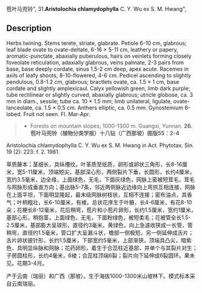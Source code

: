 苞叶马兜铃",
31.**Aristolochia chlamydophylla** C. Y. Wu ex S. M. Hwang",

## Description
Herbs twining. Stems terete, striate, glabrate. Petiole 6-10 cm, glabrous; leaf blade ovate to ovate-deltate, 6-16 × 5-11 cm, leathery or papery, aromatic-punctate, abaxially puberulous, hairs on veinlets forming closely foveolate reticulation, adaxially glabrous, veins palmate, 2-3 pairs from base, base deeply cordate, sinus 1.5-2 cm deep, apex acute. Racemes in axils of leafy shoots, 8-10-flowered, 4-6 cm. Pedicel ascending to slightly pendulous, 0.8-1.2 cm, glabrous; bractlets ovate, ca. 1.5 × 1 cm, base cordate and slightly amplexicaul. Calyx yellowish green, limb dark purple; tube rectilinear or slightly curved, abaxially glabrous; utricle globose, ca. 3 mm in diam., sessile; tube ca. 10 × 1.5 mm; limb unilateral, ligulate, ovate-lanceolate, ca. 1.5 × 0.5 cm. Anthers elliptic, ca. 0.5 mm. Gynostemium 6-lobed. Fruit not seen. Fl. Mar-Apr.

> * Forests on mountain slopes; 1000-1300 m. Guangxi, Yunnan.
**26.苞叶马兜铃（植物分类学报）十八钻（广西那坡）图版55：2-4**

Aristolochia chlamydophylla C. Y. Wu ex S. M. Hwang in Act. Phytotax. Sin. 19 (2): 223: f. 2. 1981.

草质藤本；茎细长，具纵槽纹。叶革质至纸质，卵形或卵状三角形，长8-16厘米，宽5-11厘米，顶端短尖，基部深心形，两侧裂片下垂，长圆形，长约4厘米，宽约3.5毫米，边全缘，上面绿色，无毛，下面灰绿色，网脉上密被短茸毛，茸毛与网脉形成垂直方向；基出脉5-7条，邻近两侧脉近边缘向上弯拱互相连接，网脉在上面平坦，下面明显隆起，最末级网脉树枝状，互相不连接；密布油点，具香气；叶柄粗壮，长6-10厘米，有棱。总状花序生于叶腋，长4-6厘米，有花8-10朵；花梗长8-12毫米，花后稍弯，苞片和小苞片卵形，长约1.5厘米，宽约1厘米，基部心形，稍抱茎，上面绿色，无毛，下面粉绿色，被短柔毛；花被管全长1.5-2.5厘米，基部膨大呈球形，直径约3毫米，黄绿色，向上急遽收狭成一长管，管稍弯，直径约1.5毫米，管口扩大呈漏斗状，檐部一侧极短，另一侧延伸成舌片；舌片卵状披针形，长约1.5厘米，下部宽约5毫米，上部渐狭，顶端具凸尖，暗紫色，具明显纵脉和网脉；花药卵形，着生于合蕊柱近基部，并单个与其裂片对生；子房圆柱形，长约4毫米，6棱；合蕊柱顶端6裂；裂片向下延伸成6裂圆环。果未见。花期3-4月。

产于云南（瑞丽）和广西（那坡）。生于海拔1000-1300米山坡林下。模式标本采自云南瑞丽。
